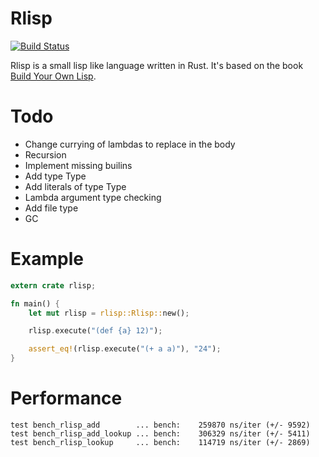 Rlisp
=====

[![Build Status](https://travis-ci.org/JoNil/rlisp.png?branch=master)](https://travis-ci.org/JoNil/rlisp)

Rlisp is a small lisp like language written in Rust. It's based on the book [Build Your Own Lisp](http://www.buildyourownlisp.com/).

Todo
====

- Change currying of lambdas to replace in the body
- Recursion
- Implement missing builins
- Add type Type
- Add literals of type Type
- Lambda argument type checking
- Add file type
- GC

Example
=======

```rust
extern crate rlisp;

fn main() {
    let mut rlisp = rlisp::Rlisp::new();

    rlisp.execute("(def {a} 12)");

    assert_eq!(rlisp.execute("(+ a a)"), "24");
}
```

Performance
===========

```
test bench_rlisp_add        ... bench:    259870 ns/iter (+/- 9592)
test bench_rlisp_add_lookup ... bench:    306329 ns/iter (+/- 5411)
test bench_rlisp_lookup     ... bench:    114719 ns/iter (+/- 2869)
```
